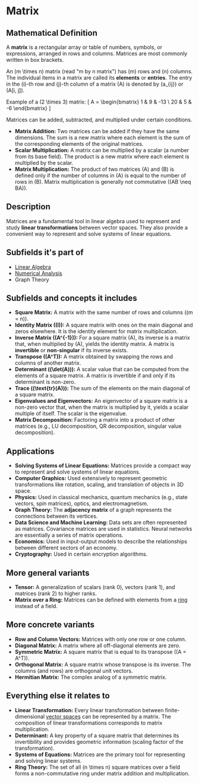 # Matrix

## Mathematical Definition

A **matrix** is a rectangular array or table of numbers, symbols, or expressions, arranged in rows and columns. Matrices are most commonly written in box brackets.

An \(m \times n\) matrix (read "m by n matrix") has \(m\) rows and \(n\) columns. The individual items in a matrix are called its **elements** or **entries**. The entry in the \(i\)-th row and \(j\)-th column of a matrix \(A\) is denoted by \(a_{ij}\) or \(A[i, j]\).

Example of a \(2 \times 3\) matrix:
\[ A = \begin{bmatrix} 1 & 9 & -13 \\ 20 & 5 & -6 \end{bmatrix} \]

Matrices can be added, subtracted, and multiplied under certain conditions.
*   **Matrix Addition:** Two matrices can be added if they have the same dimensions. The sum is a new matrix where each element is the sum of the corresponding elements of the original matrices.
*   **Scalar Multiplication:** A matrix can be multiplied by a scalar (a number from its base field). The product is a new matrix where each element is multiplied by the scalar.
*   **Matrix Multiplication:** The product of two matrices \(A\) and \(B\) is defined only if the number of columns in \(A\) is equal to the number of rows in \(B\). Matrix multiplication is generally not commutative (\(AB \neq BA\)).

## Description

Matrices are a fundamental tool in linear algebra used to represent and study **linear transformations** between vector spaces. They also provide a convenient way to represent and solve systems of linear equations.

## Subfields it's part of

*   [Linear Algebra](./)
*   [Numerical Analysis](../../../08_Applied_Mathematics/01_Numerical_Analysis/)
*   Graph Theory

## Subfields and concepts it includes

*   **Square Matrix:** A matrix with the same number of rows and columns (\(m = n\)).
*   **Identity Matrix (\(I\)):** A square matrix with ones on the main diagonal and zeros elsewhere. It is the identity element for matrix multiplication.
*   **Inverse Matrix (\(A^{-1}\)):** For a square matrix \(A\), its inverse is a matrix that, when multiplied by \(A\), yields the identity matrix. A matrix is **invertible** or **non-singular** if its inverse exists.
*   **Transpose (\(A^T\)):** A matrix obtained by swapping the rows and columns of another matrix.
*   **Determinant (\(\det(A)\)):** A scalar value that can be computed from the elements of a square matrix. A matrix is invertible if and only if its determinant is non-zero.
*   **Trace (\(\text{tr}(A)\)):** The sum of the elements on the main diagonal of a square matrix.
*   **Eigenvalues and Eigenvectors:** An eigenvector of a square matrix is a non-zero vector that, when the matrix is multiplied by it, yields a scalar multiple of itself. The scalar is the eigenvalue.
*   **Matrix Decomposition:** Factoring a matrix into a product of other matrices (e.g., LU decomposition, QR decomposition, singular value decomposition).

## Applications

*   **Solving Systems of Linear Equations:** Matrices provide a compact way to represent and solve systems of linear equations.
*   **Computer Graphics:** Used extensively to represent geometric transformations like rotation, scaling, and translation of objects in 3D space.
*   **Physics:** Used in classical mechanics, quantum mechanics (e.g., state vectors, spin matrices), optics, and electromagnetism.
*   **Graph Theory:** The **adjacency matrix** of a graph represents the connections between its vertices.
*   **Data Science and Machine Learning:** Data sets are often represented as matrices. Covariance matrices are used in statistics. Neural networks are essentially a series of matrix operations.
*   **Economics:** Used in input-output models to describe the relationships between different sectors of an economy.
*   **Cryptography:** Used in certain encryption algorithms.

## More general variants

*   **Tensor:** A generalization of scalars (rank 0), vectors (rank 1), and matrices (rank 2) to higher ranks.
*   **Matrix over a Ring:** Matrices can be defined with elements from a [ring](../../01_Abstract_Algebra/01_Ring_Theory/Ring.md) instead of a field.

## More concrete variants

*   **Row and Column Vectors:** Matrices with only one row or one column.
*   **Diagonal Matrix:** A matrix where all off-diagonal elements are zero.
*   **Symmetric Matrix:** A square matrix that is equal to its transpose (\(A = A^T\)).
*   **Orthogonal Matrix:** A square matrix whose transpose is its inverse. The columns (and rows) are orthogonal unit vectors.
*   **Hermitian Matrix:** The complex analog of a symmetric matrix.

## Everything else it relates to

*   **Linear Transformation:** Every linear transformation between finite-dimensional [vector spaces](./Vector_Space.md) can be represented by a matrix. The composition of linear transformations corresponds to matrix multiplication.
*   **Determinant:** A key property of a square matrix that determines its invertibility and provides geometric information (scaling factor of the transformation).
*   **Systems of Equations:** Matrices are the primary tool for representing and solving linear systems.
*   **Ring Theory:** The set of all \(n \times n\) square matrices over a field forms a non-commutative ring under matrix addition and multiplication.
